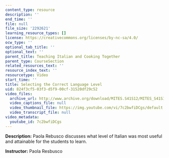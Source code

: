 ```yaml
---
content_type: resource
description: ''
end_time: ''
file: null
file_size: '2292621'
learning_resource_types: []
license: https://creativecommons.org/licenses/by-nc-sa/4.0/
ocw_type: ''
optional_tab_title: ''
optional_text: ''
parent_title: Teaching Italian and Cooking Together
parent_type: CourseSection
related_resources_text: ''
resource_index_text: ''
resourcetype: Video
start_time: ''
title: Selecting the Correct Language Level
uid: 824f3cf5-03f3-d5f9-00cf-31520df29c52
video_files:
  archive_url: http://www.archive.org/download/MITES.S41S12/MITES_S41S12_Teaching06_300k.mp4
  video_captions_file: null
  video_thumbnail_file: https://img.youtube.com/vi/7c2bwfiDCgs/default.jpg
  video_transcript_file: null
video_metadata:
  youtube_id: 7c2bwfiDCgs
---
```


**Description:** Paola Rebusco discusses what level of Italian was most useful and attainable for the students to learn.

**Instructor:** Paola Resbusco

